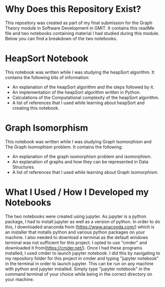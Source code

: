 # Why Does this Repository Exist?

This repository was created as part of my final submission for the Graph Theory module in Software Development in GMIT.
It contains this readMe file and two notebooks containing material I had studied during this module. Below you can find a breakdown of the two notebooks.

# HeapSort Notebook

This notebook was written while I was studying the heapSort algorithm. It contains the following bits of information:

- An explanation of the heapSort algorithm and the steps followed by it.
- An implementation of the heapSort algorithm written in Python.
- Calculations of the Computational complexity of the heapSort algorithm.
- A list of references that I used while learning about heapSort and creating this notebook.

# Graph Isomorphism

This notebook was written while I was studying Graph Isomorphism and The Graph Isomophism problem. It contains the following:

- An explanation of the graph isomorphism problem and isomorphism.
- An explanation of graphs and how they can be represented in Data Structures.
- A list of references that I used while learning about Graph Isomorphism.

# What I Used / How I Developed my Notebooks

The two notebooks were created using jupyter. As jupyter is a python package, I had to install jupyter as well as a version of python.
In order to do this, I downloaded anaconda from (https://www.anaconda.com/) which is an installer that installs python and various python packages on your machine. I also needed to download a terminal as the default windows terminal was not sufficient for this project. I opted to use "cmder" and downloaded it from(https://cmder.net/). Once I had these programs installed, I used cmder to launch jupyter notebook. I did this by navigating to my repository folder for this project in cmder and typing "jupyter notebook" in the terminal in order to launch jupyter. This can be run on any machine with python and jupyter installed. Simply type "jupyter notebook" in the command terminal of your choice while being in the correct directory on your machine.
